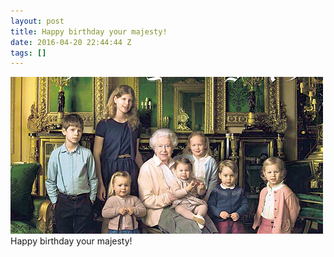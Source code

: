 ```yaml
---
layout: post
title: Happy birthday your majesty!
date: 2016-04-20 22:44:44 Z
tags: []
---
```

![](/media/2016/04/143134379242.png)
Happy birthday your majesty!
